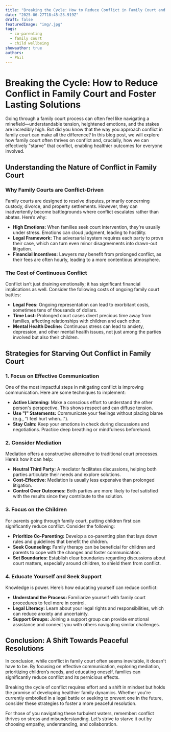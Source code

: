 ```yaml
---
title: "Breaking the Cycle: How to Reduce Conflict in Family Court and Foster Lasting Solutions"
date: "2025-06-27T18:45:23.919Z"
draft: false
featuredImage: "img/.jpg"
tags:
  - co-parenting
  - family court
  - child wellbeing
showauthor: true
authors:
  - Phil
---
```


# Breaking the Cycle: How to Reduce Conflict in Family Court and Foster Lasting Solutions

Going through a family court process can often feel like navigating a minefield—understandable tension, heightened emotions, and the stakes are incredibly high. But did you know that the way you approach conflict in family court can make all the difference? In this blog post, we will explore how family court often thrives on conflict and, crucially, how we can effectively "starve" that conflict, enabling healthier outcomes for everyone involved.

## Understanding the Nature of Conflict in Family Court

### Why Family Courts are Conflict-Driven

Family courts are designed to resolve disputes, primarily concerning custody, divorce, and property settlements. However, they can inadvertently become battlegrounds where conflict escalates rather than abates. Here’s why:

- **High Emotions:** When families seek court intervention, they're usually under stress. Emotions can cloud judgment, leading to hostility.
- **Legal Framework:** The adversarial system requires each party to prove their case, which can turn even minor disagreements into drawn-out litigation.
- **Financial Incentives:** Lawyers may benefit from prolonged conflict, as their fees are often hourly, leading to a more contentious atmosphere.

### The Cost of Continuous Conflict

Conflict isn’t just draining emotionally; it has significant financial implications as well. Consider the following costs of ongoing family court battles:

- **Legal Fees:** Ongoing representation can lead to exorbitant costs, sometimes tens of thousands of dollars.
- **Time Lost:** Prolonged court cases divert precious time away from families, affecting relationships with children and each other.
- **Mental Health Decline:** Continuous stress can lead to anxiety, depression, and other mental health issues, not just among the parties involved but also their children.

## Strategies for Starving Out Conflict in Family Court

### 1. Focus on Effective Communication

One of the most impactful steps in mitigating conflict is improving communication. Here are some techniques to implement:

- **Active Listening:** Make a conscious effort to understand the other person's perspective. This shows respect and can diffuse tension.
- **Use "I" Statements:** Communicate your feelings without placing blame (e.g., "I feel hurt when...").
- **Stay Calm:** Keep your emotions in check during discussions and negotiations. Practice deep breathing or mindfulness beforehand.

### 2. Consider Mediation

Mediation offers a constructive alternative to traditional court processes. Here’s how it can help:

- **Neutral Third Party:** A mediator facilitates discussions, helping both parties articulate their needs and explore solutions.
- **Cost-Effective:** Mediation is usually less expensive than prolonged litigation.
- **Control Over Outcomes:** Both parties are more likely to feel satisfied with the results since they contribute to the solution.

### 3. Focus on the Children

For parents going through family court, putting children first can significantly reduce conflict. Consider the following:

- **Prioritize Co-Parenting:** Develop a co-parenting plan that lays down rules and guidelines that benefit the children.
- **Seek Counseling:** Family therapy can be beneficial for children and parents to cope with the changes and foster communication.
- **Set Boundaries:** Establish clear boundaries regarding discussions about court matters, especially around children, to shield them from conflict.

### 4. Educate Yourself and Seek Support

Knowledge is power. Here’s how educating yourself can reduce conflict:

- **Understand the Process:** Familiarize yourself with family court procedures to feel more in control.
- **Legal Literacy:** Learn about your legal rights and responsibilities, which can reduce anxiety and uncertainty.
- **Support Groups:** Joining a support group can provide emotional assistance and connect you with others navigating similar challenges.

## Conclusion: A Shift Towards Peaceful Resolutions

In conclusion, while conflict in family court often seems inevitable, it doesn't have to be. By focusing on effective communication, exploring mediation, prioritizing children’s needs, and educating oneself, families can significantly reduce conflict and its pernicious effects.

Breaking the cycle of conflict requires effort and a shift in mindset but holds the promise of developing healthier family dynamics. Whether you're currently embroiled in a legal battle or seeking to prevent one in the future, consider these strategies to foster a more peaceful resolution.

For those of you navigating these turbulent waters, remember: conflict thrives on stress and misunderstanding. Let’s strive to starve it out by choosing empathy, understanding, and collaboration.

